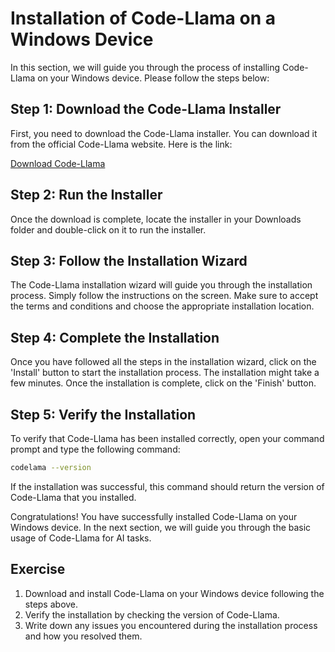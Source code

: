 # Installation of Code-Llama on a Windows Device

In this section, we will guide you through the process of installing Code-Llama on your Windows device. Please follow the steps below:

## Step 1: Download the Code-Llama Installer

First, you need to download the Code-Llama installer. You can download it from the official Code-Llama website. Here is the link:

[Download Code-Llama](https://www.codelama.com/download)

## Step 2: Run the Installer

Once the download is complete, locate the installer in your Downloads folder and double-click on it to run the installer.

## Step 3: Follow the Installation Wizard

The Code-Llama installation wizard will guide you through the installation process. Simply follow the instructions on the screen. Make sure to accept the terms and conditions and choose the appropriate installation location.

## Step 4: Complete the Installation

Once you have followed all the steps in the installation wizard, click on the 'Install' button to start the installation process. The installation might take a few minutes. Once the installation is complete, click on the 'Finish' button.

## Step 5: Verify the Installation

To verify that Code-Llama has been installed correctly, open your command prompt and type the following command:

```bash
codelama --version
```

If the installation was successful, this command should return the version of Code-Llama that you installed.

Congratulations! You have successfully installed Code-Llama on your Windows device. In the next section, we will guide you through the basic usage of Code-Llama for AI tasks.

## Exercise

1. Download and install Code-Llama on your Windows device following the steps above.
2. Verify the installation by checking the version of Code-Llama.
3. Write down any issues you encountered during the installation process and how you resolved them.
